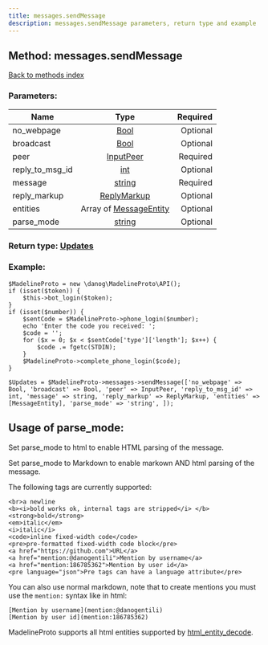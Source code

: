 ```yaml
---
title: messages.sendMessage
description: messages.sendMessage parameters, return type and example
---
```

## Method: messages.sendMessage  
[Back to methods index](index.md)


### Parameters:

| Name     |    Type       | Required |
|----------|:-------------:|---------:|
|no\_webpage|[Bool](../types/Bool.md) | Optional|
|broadcast|[Bool](../types/Bool.md) | Optional|
|peer|[InputPeer](../types/InputPeer.md) | Required|
|reply\_to\_msg\_id|[int](../types/int.md) | Optional|
|message|[string](../types/string.md) | Required|
|reply\_markup|[ReplyMarkup](../types/ReplyMarkup.md) | Optional|
|entities|Array of [MessageEntity](../types/MessageEntity.md) | Optional|
|parse\_mode| [string](../types/string.md) | Optional |


### Return type: [Updates](../types/Updates.md)

### Example:


```
$MadelineProto = new \danog\MadelineProto\API();
if (isset($token)) {
    $this->bot_login($token);
}
if (isset($number)) {
    $sentCode = $MadelineProto->phone_login($number);
    echo 'Enter the code you received: ';
    $code = '';
    for ($x = 0; $x < $sentCode['type']['length']; $x++) {
        $code .= fgetc(STDIN);
    }
    $MadelineProto->complete_phone_login($code);
}

$Updates = $MadelineProto->messages->sendMessage(['no_webpage' => Bool, 'broadcast' => Bool, 'peer' => InputPeer, 'reply_to_msg_id' => int, 'message' => string, 'reply_markup' => ReplyMarkup, 'entities' => [MessageEntity], 'parse_mode' => 'string', ]);
```

## Usage of parse_mode:

Set parse_mode to html to enable HTML parsing of the message.  

Set parse_mode to Markdown to enable markown AND html parsing of the message.  

The following tags are currently supported:

```
<br>a newline
<b><i>bold works ok, internal tags are stripped</i> </b>
<strong>bold</strong>
<em>italic</em>
<i>italic</i>
<code>inline fixed-width code</code>
<pre>pre-formatted fixed-width code block</pre>
<a href="https://github.com">URL</a>
<a href="mention:@danogentili">Mention by username</a>
<a href="mention:186785362">Mention by user id</a>
<pre language="json">Pre tags can have a language attribute</pre>
```

You can also use normal markdown, note that to create mentions you must use the `mention:` syntax like in html:  

```
[Mention by username](mention:@danogentili)
[Mention by user id](mention:186785362)
```

MadelineProto supports all html entities supported by [html_entity_decode](http://php.net/manual/en/function.html-entity-decode.php).
